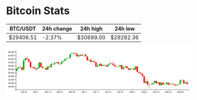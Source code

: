 # Bitcoin Stats

BTC/USDT|24h change|24h high|24h low|
|---|---|---|---|
|$29406.51|-2.37%|$30699.00|$29282.36|

<img src="./chart.svg">
